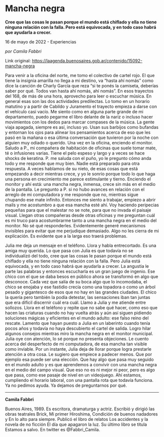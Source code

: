 # Mancha negra

**Cree que las cosas le pasan porque el mundo está chiflado y ella no tiene ninguna relación con la falla. Pero está equivocada, y en todo caso habrá que ayudarla a crecer.**

16 de mayo de 2022 - Experiencias

_por Camila Fabbri_

Link original: https://laagenda.buenosaires.gob.ar/contenido/15092-mancha-negra



Para venir a la oficina del norte, me tomo el colectivo de cartel rojo. El que tiene la insignia amarilla no llega a mi destino, va “hasta ahí nomás” como dice la canción de Charly García que reza “si te ponés la camiseta, deberías saber por qué. Todos van hasta ahí nomás, ahí nomás”. En esos trayectos del 168, de más de una hora, aprovecho para leer o escuchar música. En general esas son las dos actividades predilectas. Lo tomo en un horario matutino y a partir de Cabildo y Juramento el trayecto empieza a darse con el vehículo casi vacío. Me siento como en alguna parte grande de mi departamento, puedo pegarme el libro delante de la nariz o incluso hacer movimientos con los dedos para marcar compases de la música. La gente viaja apagada, siempre es así, incluso yo. Usan sus barbijos como bufandas y entornan los ojos para alinear los pensamientos acerca de eso que les pasó en la mañana o esa última conversación que tuvieron por la noche con alguien muy odiado o querido. Una vez en la oficina, enciendo el monitor. Saludo a P., mi compañera de habitación de oficinas que suele tomar mate, té o infusiones varias. Tiene el pelo espeso y largo y a veces se hace shocks de keratina. P. me saluda con el puño, yo le pregunto cómo anda todo y me responde que muy bien. Nadie está preparado para otra respuesta. A veces hablamos de su nieto, de esas cosas que está empezando a decir mientras crece, y yo le sonrío porque todo lo que haga una persona en crecimiento me parece estimulante y tierno. Enciendo el monitor y ahí está: una mancha negra, inmensa, crece sin más en el medio de la pantalla. Le pregunto a P. si no hubo avances en relación con el arreglo de mi computadora y me responde que no, mientras sigue chupando ese mate infinito. Entonces me siento a trabajar, empiezo a abrir mails y me acostumbro a que esa mancha esté ahí. Voy haciendo peripecias pequeñas para que el malestar no se note, para que no invada el paisaje visual. Llegan otras compañeras desde otras oficinas y me preguntan cuál es mi truco para acostumbrarme tanto a una mancha negra en el medio del monitor. No sé qué responderles. Evidentemente generé mecanismos invisibles para evitar que me perjudique demasiado. Algo no les cierra de mi explicación. Es evidente que a la larga eso traerá problemas.




Julia me deja un mensaje en el teléfono. Llora y habla entrecortado. Es una amiga muy querida. Lo que pasa con Julia es que todavía no se individualizó del todo, cree que las cosas le pasan porque el mundo está chiflado y ella no tiene ninguna relación con la falla. Pero Julia está equivocada, y en todo caso habrá que ayudarla a crecer. La angustia le parte las palabras y entonces escucharla es un gran juego de ingenio. Ese chico con el que se daba besos en público ahora se transformó en algo que desconoce. Cada vez que salía de su boca algo que lo incomodaba, el chico se enojaba y ese fastidio crecía como una topadora o como un árbol pesado y gigantesco de esos que no hay en las grandes ciudades. El chico la quería pero también la podía detestar, las sensaciones iban tan juntas que era difícil discernir cuál era cuál. Llamo a Julia y me atiende entre sollozos. Llora en el teléfono y repite que no sabe qué hacer, como eso que hacen las criaturas cuando no hay vuelta atrás y aún así siguen pidiendo soluciones mágicas y eficientes en el mundo adulto: ese falso reino del rescate. Lamento que hayan puesto a Julia en un laberinto cuando tenía pocos años y todavía no haya descubierto el cartel de salida. Logro hilar algunos consejos mientras miro la mancha negra en el monitor municipal. Julia oye con atención, lo sé porque no presenta objeciones. Le cuento acerca del desperfecto de mi computadora, de esa mancha tan visible como inviable. Por un instante, Julia deja de llorar porque logra prestarle atención a otra cosa. Le sugiero que empiece a padecer menos. Que por ejemplo esa puede ser una elección. Que hay algo que pasa muy seguido en el mundo adulto y es que aprendemos a convivir con una mancha negra en el medio del campo visual. Que eso no es ni mejor ni peor, pero es algo que pasa, como ese pasaje de nivel en un videojuego. Ahí estamos, cumpliendo el horario laboral, con una pantalla rota que todavía funciona. Ya no pedimos ayuda. Ya dejamos de preguntarnos por qué.




---




**Camila Fabbri**




Buenos Aires, 1989. Es escritora, dramaturga y actriz. Escribió y dirigió las obras teatrales Brick, Mi primer Hiroshima, Condición de buenos nadadores y En lo alto para siempre. Publicó el libro de relatos Los accidentes y la novela de no ficción El día que apagaron la luz. Su último libro se titula Estamos a salvo. En twitter es @Fabbri\_Camila.



